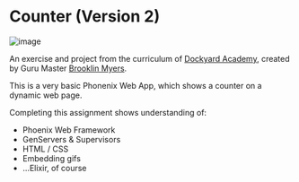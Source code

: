 # Counter (Version 2)

![image](https://media.giphy.com/media/4JVTF9zR9BicshFAb7/giphy-downsized.gif)

An exercise and project from the curriculum of [Dockyard Academy](https://academy.dockyard.com/), created by Guru Master [Brooklin Myers](https://github.com/brooklinjazz).

This is a very basic Phonenix Web App, which shows a counter on a dynamic web page.

Completing this assignment shows understanding of:

- Phoenix Web Framework
- GenServers & Supervisors
- HTML / CSS
- Embedding gifs
- ...Elixir, of course
